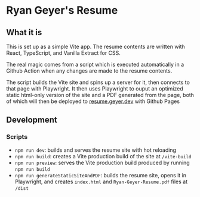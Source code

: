 # Ryan Geyer's Resume

## What it is

This is set up as a simple Vite app. The resume contents are written with React, TypeScript, and Vanilla Extract for CSS.

The real magic comes from a script which is executed automatically in a Github Action when any changes are made to the resume contents.

The script builds the Vite site and spins up a server for it, then connects to that page with Playwright.
It then uses Playwright to ouput an optimized static html-only version of the site and a PDF generated from the page, both of which will then be deployed to [resume.geyer.dev](resume.geyer.dev) with Github Pages

## Development

### Scripts

- `npm run dev`: builds and serves the resume site with hot reloading
- `npm run build`: creates a Vite production build of the site at `/vite-build`
- `npm run preview`: serves the Vite production build produced by running `npm run build`
- `npm run generateStaticSiteAndPDF`: builds the resume site, opens it in Playwright, and creates `index.html` and `Ryan-Geyer-Resume.pdf` files at `/dist`
